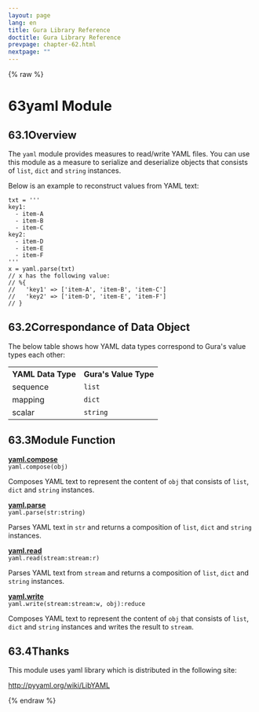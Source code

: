 ```yaml
---
layout: page
lang: en
title: Gura Library Reference
doctitle: Gura Library Reference
prevpage: chapter-62.html
nextpage: ""
---
```

{% raw %}
<h1><span class="caption-index-1">63</span><a name="anchor-63"></a>yaml Module</h1>
<h2><span class="caption-index-2">63.1</span><a name="anchor-63-1"></a>Overview</h2>
<p>
The <code class="highlighter-rouge">yaml</code> module provides measures to read/write YAML files. You can use this module as a measure to serialize and deserialize objects that consists of <code class="highlighter-rouge">list</code>, <code class="highlighter-rouge">dict</code> and <code class="highlighter-rouge">string</code> instances.
</p>
<p>
Below is an example to reconstruct values from YAML text:
</p>
<pre class="highlight"><code>txt = '''
key1:
  - item-A
  - item-B
  - item-C
key2:
  - item-D
  - item-E
  - item-F
'''
x = yaml.parse(txt)
// x has the following value:
// %{
//   'key1' =&gt; ['item-A', 'item-B', 'item-C']
//   'key2' =&gt; ['item-D', 'item-E', 'item-F']
// }
</code></pre>
<h2><span class="caption-index-2">63.2</span><a name="anchor-63-2"></a>Correspondance of Data Object</h2>
<p>
The below table shows how YAML data types correspond to Gura's value types each other:
</p>
<p>
<table class="table">
<tr>
<th>
YAML Data Type</th>
<th>
Gura's Value Type</th>
</tr>

<tr>
<td>
sequence</td>
<td>
<code>list</code></td>
</tr>

<tr>
<td>
mapping</td>
<td>
<code>dict</code></td>
</tr>

<tr>
<td>
scalar</td>
<td>
<code>string</code></td>
</tr>

</table>

</p>
<h2><span class="caption-index-2">63.3</span><a name="anchor-63-3"></a>Module Function</h2>
<p>
<div><strong style="text-decoration:underline">yaml.compose</strong></div>
<div style="margin-bottom:1em"><code>yaml.compose(obj)</code></div>
Composes YAML text to represent the content of <code class="highlighter-rouge">obj</code> that consists of <code class="highlighter-rouge">list</code>, <code class="highlighter-rouge">dict</code> and <code class="highlighter-rouge">string</code> instances.
</p>
<p>
<div><strong style="text-decoration:underline">yaml.parse</strong></div>
<div style="margin-bottom:1em"><code>yaml.parse(str:string)</code></div>
Parses YAML text in <code class="highlighter-rouge">str</code> and returns a composition of <code class="highlighter-rouge">list</code>, <code class="highlighter-rouge">dict</code> and <code class="highlighter-rouge">string</code> instances.
</p>
<p>
<div><strong style="text-decoration:underline">yaml.read</strong></div>
<div style="margin-bottom:1em"><code>yaml.read(stream:stream:r)</code></div>
Parses YAML text from <code class="highlighter-rouge">stream</code> and returns a composition of <code class="highlighter-rouge">list</code>, <code class="highlighter-rouge">dict</code> and <code class="highlighter-rouge">string</code> instances.
</p>
<p>
<div><strong style="text-decoration:underline">yaml.write</strong></div>
<div style="margin-bottom:1em"><code>yaml.write(stream:stream:w, obj):reduce</code></div>
Composes YAML text to represent the content of <code class="highlighter-rouge">obj</code> that consists of <code class="highlighter-rouge">list</code>, <code class="highlighter-rouge">dict</code> and <code class="highlighter-rouge">string</code> instances and writes the result to <code class="highlighter-rouge">stream</code>.
</p>
<h2><span class="caption-index-2">63.4</span><a name="anchor-63-4"></a>Thanks</h2>
<p>
This module uses yaml library which is distributed in the following site:
</p>
<p>
<a href="http://pyyaml.org/wiki/LibYAML">http://pyyaml.org/wiki/LibYAML</a>
</p>
<p />

{% endraw %}
